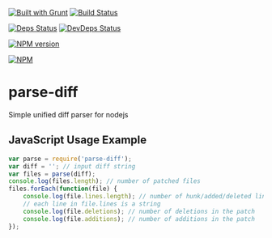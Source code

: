 [![Built with Grunt](https://cdn.gruntjs.com/builtwith.png)](http://gruntjs.com/)
[![Build Status](https://drone.io/github.com/sergeyt/parse-diff/status.png)](https://drone.io/github.com/sergeyt/parse-diff/latest)

[![Deps Status](https://david-dm.org/sergeyt/parse-diff.png)](https://david-dm.org/sergeyt/parse-diff)
[![DevDeps Status](https://david-dm.org/sergeyt/parse-diff/dev-status.png)](https://david-dm.org/sergeyt/parse-diff#info=devDependencies)

[![NPM version](https://badge.fury.io/js/parse-diff.png)](http://badge.fury.io/js/parse-diff)

[![NPM](https://nodei.co/npm/parse-diff.png?downloads=true&stars=true)](https://nodei.co/npm/parse-diff/)

# parse-diff

Simple unified diff parser for nodejs

## JavaScript Usage Example

```javascript
var parse = require('parse-diff');
var diff = ''; // input diff string
var files = parse(diff);
console.log(files.length); // number of patched files
files.forEach(function(file) {
	console.log(file.lines.length); // number of hunk/added/deleted lines
	// each line in file.lines is a string
	console.log(file.deletions); // number of deletions in the patch
	console.log(file.additions); // number of additions in the patch
});
```

